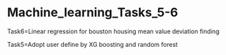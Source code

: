 # Machine_learning_Tasks_5-6
Task6=Linear regression for bouston housing mean value deviation finding

Task5=Adopt user define by XG boosting and random forest
